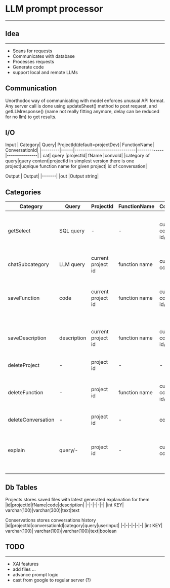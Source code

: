 # LLM prompt processor
---
## Idea
---
- Scans for requests
- Communicates with database
- Processes requests
- Generate code
- support local and remote LLMs
## Communication
Unorthodox way of communicating with model enforces unusual API format.
Any server call is done using updateSheet() method to post request, and getLLMresponse() (name not really fitting anymore, delay can  be reduced for no llm) to get results.
## I/O
Input
| Category| Query| ProjectId(default=projectDev)| FunctionName| ConversationId|
|---------|------|------------------------------|-------------|---------------|
| cat| query           |projectId| fName   |convoId|
|category of query|query content|projectId in simplest version there is one project|uqnique function name for given project| id of conversation|

Output
| Output|
|-------|
|out
|Output string|

## Categories
|Category|Query|ProjectId|FunctionName|ConversationId|Output|Note|
|-|-|-|-|-|-|-|
|getSelect|SQL query|-|-|current conversation id/-|results/error log|optional conversation id is used for saving to conversation database
|chatSubcategory|LLM query|current project id|function name|current conversation id|result| chatSubcategory is LLM generation category
|saveFunction|code|current project id|function name|current conversation id/-|true/error log| optional conversation id is used for saving to conversation database
|saveDescription|description|current project id|function name|current conversation id/-|true/error log| optional conversation id is used for saving to conversation database
|deleteProject|-|project id|-|-|true/error log|
|deleteFunction|-|project id|function name|current conversation id/-|true/error log|optional conversation id is used for saving to conversation database
|deleteConversation|-|project id|-|conversation id|true/ error log|
|explain|query/-|project id|-|current conversation id|explains last generated response with bonus questions provided in querry

## Db Tables
Projects stores saved files with latest generated explanation for them
|id|projectId|fName|code|description|
|-|-|-|-|-|
|int KEY| varchar(100)|varchar(300)|text|text

Conservations stores conversations history
|id|projectId|conversationId|category|query|userInput|
|-|-|-|-|-|-|
|int KEY| varchar(100)| varchar(100)|varchar(100)|text|boolean

## TODO
---
- XAI features
- add files ...
- advance prompt logic
- cast from google to regular server (?)
